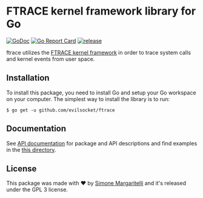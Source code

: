 # FTRACE kernel framework library for Go

[![GoDoc](https://godoc.org/github.com/evilsocket/ftrace?status.svg)](https://godoc.org/github.com/evilsocket/ftrace) [![Go Report Card](https://goreportcard.com/badge/github.com/evilsocket/ftrace)](https://goreportcard.com/report/github.com/evilsocket/ftrace) [![release](https://img.shields.io/github/release/evilsocket/ftrace.svg?style=flat-square)](https://github.com/evilsocket/ftrace/releases/latest)


ftrace utilizes the [FTRACE kernel framework](https://www.kernel.org/doc/Documentation/trace/ftrace.txt) in order to trace system calls and kernel events from user space. 

Installation
------------

To install this package, you need to install Go and setup your Go workspace on your computer. The simplest way to install the library is to run:

```
$ go get -u github.com/evilsocket/ftrace
```

Documentation
-------------

See [API documentation](https://godoc.org/github.com/evilsocket/ftrace) for package and API descriptions and find examples in the [this directory](example/).

License
-------

This package was made with ♥  by [Simone Margaritelli](https://www.evilsocket.net/) and it's released under the GPL 3 license.
